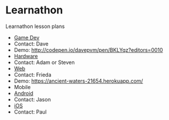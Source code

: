 # Learnathon
Learnathon lesson plans
- <a href="gamedev/README.md">Game Dev</a>
 - Contact: Dave
 - Demo: http://codepen.io/davepvm/pen/BKLYqz?editors=0010
- <a href="hardware/README.md">Hardware</a>
 - Contact: Adam or Steven
- <a href="web/README.md">Web</a>
 - Contact: Frieda
 - Demo: https://ancient-waters-21654.herokuapp.com/
- Mobile
 - <a href="mobile/android/README.md">Android</a>
  - Contact: Jason
 - <a href="mobile/ios/README.md">iOS</a>
  - Contact: Paul
